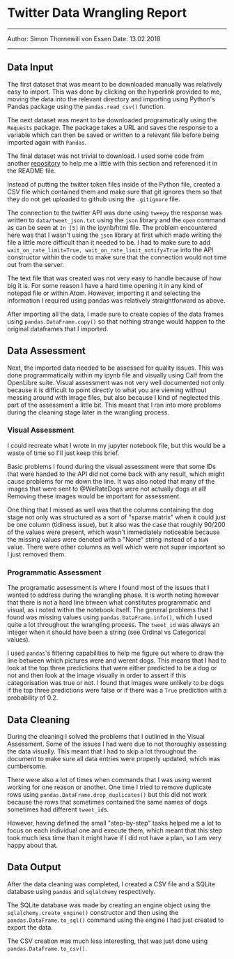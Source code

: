 # Twitter Data Wrangling Report
___
Author: Simon Thornewill von Essen
Date: 13.02.2018
___

## Data Input

The first dataset that was meant to be downloaded manually was relatively easy
to import. This was done by clicking on the hyperlink provided to me, moving the
data into the relevant directory and importing using Python's Pandas package
using the `pandas.read_csv()` function.

The next dataset was meant to be downloaded programatically using the `Requests`
package. The package takes a URL and saves the response to a variable which can
then be saved or written to a relevant file before being imported again with
`Pandas`.

The final dataset was not trivial to download. I used some code from another
[repository](https://github.com/kdow/WeRateDogs) to help me a little with this
section and referenced it in the README file.

Instead of putting the twitter token files inside of the Python file, created a
CSV file which contained them and make sure that git ignores them so that they
do not get uploaded to github using the `.gitignore` file.

The connection to the twitter API was done using `tweepy` the response was
written to `data/tweet_json.txt` using the `json` library and the `open` command
as can be seen at `In [5]` in the ipynb/html file. The problem encountered here
was that I wasn't using the `json` library at first which made writing the file
a little more difficult than it needed to be. I had to make sure to add
`wait_on_rate_limit=True, wait_on_rate_limit_notify=True` into the API
constructor within the code to make sure that the connection would not time out
from the server.

The text file that was created was not very easy to handle because of how big it
is. For some reason I have a hard time opening it in any kind of notepad file or
within Atom. However, importing it and selecting the information I required
using pandas was relatively straightforward as above.

After importing all the data, I made sure to create copies of the data frames
using `pandas.DataFrame.copy()` so that nothing strange would happen to the
original dataframes that I imported.

## Data Assessment

Next, the imported data needed to be assessed for quality issues. This was done
programmatically within my ipynb file and visually using Calf from the OpenLibre
suite. Visual assessment was not very well documented not only because it is
difficult to point directly to what you are viewing without messing around with
image files, but also because I kind of neglected this part of the assessment
a little bit. This meant that I ran into more problems during the cleaning
stage later in the wrangling process.

### Visual Assessment

I could recreate what I wrote in my jupyter notebook file, but this would
be a waste of time so I'll just keep this brief.

Basic problems I found during the visual assessment were that some IDs that were
handed to the API did not come back with any result, which might cause problems
for me down the line. It was also noted that many of the images that were sent
to @WeRateDogs were not actually dogs at all! Removing these images would be
important for assessment.

One thing that I missed as well was that the columns containing the dog stage
not only was structured as a sort of "sparse matrix" when it could just be one
column (tidiness issue), but it also was the case that roughly 90/200 of the
values were present, which wasn't immediately noticeable because the missing
values were denoted with a "None" string instead of a `NaN` value. There were
other columns as well which were not super important so I just removed them.

### Programmatic Assessment

The programatic assessment is where I found most of the issues that I wanted to
address during the wrangling phase. It is worth noting however that there is not
a hard line btween what constitutes programmatic and visual, as i noted within
the notebook itself. The general problems that I found was missing values using
`pandas.DataFrame.info()`, which I used quite a lot throughout the wrangling
process. The `tweet_id` was always an integer when it should have been a string
(see Ordinal vs Categorical values).

I used `pandas`'s filtering capabilities to help me figure out where to draw the
line between which pictures were and werent dogs. This means that I had to look
at the top three predictions that were either predicted to be a dog or not and
then look at the image visually in order to assert if this categorisation was
true or not. I found that images were unlikely to be dogs if the top three
predictions were false or if there was a `True` prediction with a probability of
0.2.

## Data Cleaning

During the cleaning I solved the problems that I outlined in the Visual
Assessment. Some of the issues I had were due to not thoroughly assessing the
data visually. This meant that I had to skip a lot throughout the document to
make sure all data entries were properly updated, which was cumbersome.

There were also a lot of times when commands that I was using werent working for
one reason or another. One time I tried to remove duplicate rows using
`pandas.DataFrame.drop_duplicates()` but this did not work because the rows that
sometimes contained the same names of dogs sometimes had different `tweet_id`s.

However, having defined the small "step-by-step" tasks helped me a lot to focus
on each individual one and execute them, which meant that this step took much
less time than it might have if I did not have a plan, so I am very happy about
that.

## Data Output

After the data cleaning was completed, I created a CSV file and a SQLite
database using `pandas` and `sqlalchemy` respectively.

The SQLite database was made by creating an engine object using the
`sqlalchemy.create_engine()` constructor and then using the
`pandas.DataFrame.to_sql()` command using the engine I had just created to
export the data.

The CSV creation was much less interesting, that was just done using
`pandas.DataFrame.to_csv()`.
